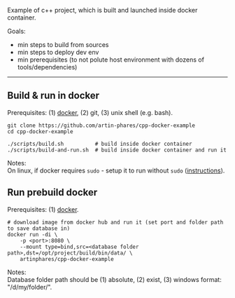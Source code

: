 Example of c++ project, which is built and launched inside docker container.

Goals:
- min steps to build from sources
- min steps to deploy dev env
- min prerequisites (to not polute host environment with dozens of tools/dependencies)

---

Build & run in docker
---

Prerequisites: (1) [docker](https://www.docker.com/), (2) git, (3) unix shell (e.g. bash).

```
git clone https://github.com/artin-phares/cpp-docker-example
cd cpp-docker-example

./scripts/build.sh          # build inside docker container
./scripts/build-and-run.sh  # build inside docker container and run it
```

Notes:  
On linux, if docker requires `sudo` - setup it to run without `sudo` ([instructions](https://askubuntu.com/a/477554/950607)).

Run prebuild docker
---

Prerequisites: (1) [docker](https://www.docker.com/).

```
# download image from docker hub and run it (set port and folder path to save database in)
docker run -di \
    -p <port>:8080 \
    --mount type=bind,src=<database folder path>,dst=/opt/project/build/bin/data/ \
    artinphares/cpp-docker-example
```

Notes:  
Database folder path should be (1) absolute, (2) exist, (3) windows format: "/d/my/folder/".
